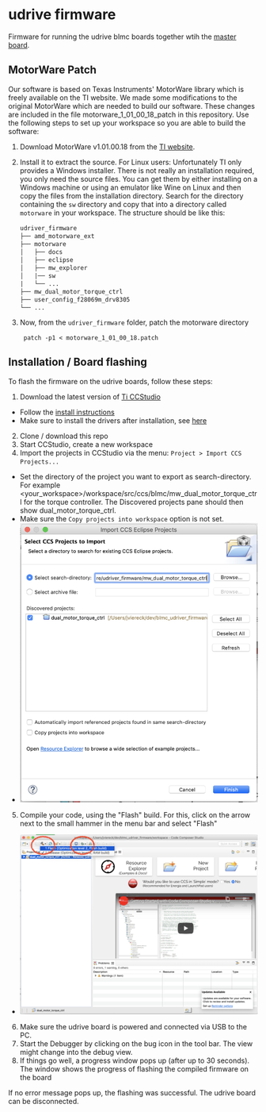# udrive firmware

Firmware for running the udrive blmc boards together wtih the [master board](https://github.com/open-dynamic-robot-initiative/master-board/).

## MotorWare Patch

Our software is based on Texas Instruments' MotorWare library which is freely available on the TI website. We made some modifications to the original MotorWare which are needed to build our software. These changes are included in the file motorware_1_01_00_18_patch in this repository. Use the following steps to set up your workspace so you are able to build the software:

1. Download MotorWare v1.01.00.18 from the [TI website](http://www.ti.com/tool/MOTORWARE).

2. Install it to extract the source.  For Linux users: Unfortunately TI only
   provides a Windows installer.  There is not really an installation required,
   you only need the source files.  You can get them by either installing on a
   Windows machine or using an emulator like Wine on Linux and then copy the
   files from the installation directory.
   Search for the directory containing the `sw` directory and copy that into
   a directory called `motorware` in your workspace.  The structure should be
   like this:

       udriver_firmware
       ├── amd_motorware_ext
       ├── motorware
       │   ├── docs
       │   ├── eclipse
       │   ├── mw_explorer
       │   |── sw
       |   └── ...
       ├── mw_dual_motor_torque_ctrl
       ├── user_config_f28069m_drv8305
       └── ...

3. Now, from the `udriver_firmware` folder, patch the motorware directory

        patch -p1 < motorware_1_01_00_18.patch

## Installation / Board flashing

To flash the firmware on the udrive boards, follow these steps:

1. Download the latest version of [Ti CCStudio](http://www.ti.com/tool/ccstudio)
  * Follow the [install instructions](http://software-dl.ti.com/ccs/esd/documents/ccsv10_linux_host_support.html#installation-instructions)
  * Make sure to install the drivers after installation, see [here](http://software-dl.ti.com/ccs/esd/documents/ccsv10_linux_host_support.html#ubuntu-18-04-lts)
2. Clone / download this repo
3. Start CCStudio, create a new workspace
4. Import the projects in CCStudio via the menu: `Project > Import CCS Projects...`
  * Set the directory of the project you want to export as search-directory. For example <your_workspace>/workspace/src/ccs/blmc/mw_dual_motor_torque_ctrl for the torque controller. The Discovered projects pane should then show dual_motor_torque_ctrl.
  * Make sure the `Copy projects into workspace` option is not set.
  * <img src="images/step_01_import.png" width="500px"/>
5. Compile your code, using the "Flash" build. For this, click on the arrow next to the small hammer in the menu bar and select "Flash"
  * <img src="images/step_02_change_target.png" width="800px"/>
6. Make sure the udrive board is powered and connected via USB to the PC.
7. Start the Debugger by clicking on the bug icon in the tool bar. The view might change into the debug view.
8. If things go well, a progress window pops up (after up to 30 seconds). The window shows the progress of flashing the compiled firmware on the board

If no error message pops up, the flashing was successful. The udrive board can be disconnected.



